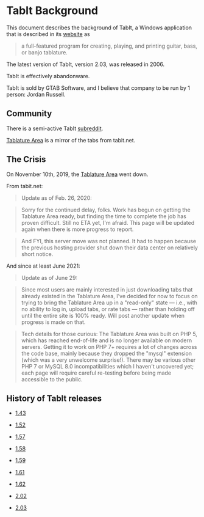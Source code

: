 
# TabIt Background

This document describes the background of TabIt, a Windows application that is described in its [website](http://www.tabit.net) as

> a full-featured program for creating, playing, and printing guitar, bass, or banjo tablature.

The latest version of TabIt, version 2.03, was released in 2006.

TabIt is effectively abandonware.

TabIt is sold by GTAB Software, and I believe that company to be run by 1 person: Jordan Russell.


## Community

There is a semi-active TabIt [subreddit](https://reddit.com/r/tabit/).

[Tablature Area](https://tabarea.net/) is a mirror of the tabs from tabit.net.


## The Crisis

On November 10th, 2019, the [Tablature Area](www.tabit.net/tabs) went down.


From tabit.net:

> Update as of Feb. 26, 2020:

> Sorry for the continued delay, folks. Work has begun on getting the Tablature Area ready, but finding the time to complete the job has proven difficult. Still no ETA yet, I'm afraid. This page will be updated again when there is more progress to report.

> And FYI, this server move was not planned. It had to happen because the previous hosting provider shut down their data center on relatively short notice.


And since at least June 2021:

> Update as of June 29:

> Since most users are mainly interested in just downloading tabs that already existed in the Tablature Area, I've decided for now to focus on trying to bring the Tablature Area up in a "read-only" state — i.e., with no ability to log in, upload tabs, or rate tabs — rather than holding off until the entire site is 100% ready. Will post another update when progress is made on that.

> Tech details for those curious: The Tablature Area was built on PHP 5, which has reached end-of-life and is no longer available on modern servers. Getting it to work on PHP 7+ requires a lot of changes across the code base, mainly because they dropped the "mysql" extension (which was a very unwelcome surprise!). There may be various other PHP 7 or MySQL 8.0 incompatibilities which I haven't uncovered yet; each page will require careful re-testing before being made accessible to the public.



## History of TabIt releases

* [1.43](https://web.archive.org/web/20001206181300/http://www.tabit.net/download.htm)

* [1.52](https://web.archive.org/web/20010406041925/http://www.tabit.net/download.htm)

<!-- https://web.archive.org/web/20010609064805/http://members.aol.com/tabitsoftware/WinTabIt152.exe -->

* [1.57](https://web.archive.org/web/20010813114532/http://tabit.net/download.htm)

* [1.58](https://web.archive.org/web/20020408145006/http://tabit.net/download.htm)

* [1.59](https://web.archive.org/web/20021012041140/http://tabit.net/download.htm)

<!-- https://web.archive.org/web/20021010181902/http://www.tabit.net/files/WinTabIt159.exe -->

* [1.61](https://web.archive.org/web/20031002082703/http://www.tabit.net/download.htm)

* [1.62](https://web.archive.org/web/20040209103438/http://tabit.net/download.htm)

* [2.02](https://web.archive.org/web/20060925180247/http://www.tabit.net/download.htm)

* [2.03](https://web.archive.org/web/20070727152913/http://www.tabit.net/download.htm)






